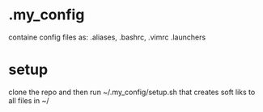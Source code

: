 # .my_config

containe config files as:
    .aliases,
    .bashrc,
    .vimrc
    .launchers
    
 # setup
 clone the repo and then run ~/.my_config/setup.sh that creates soft liks to all files in ~/
 

